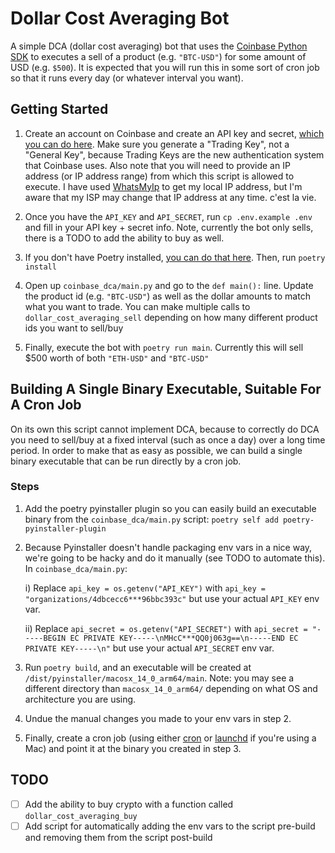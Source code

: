# Dollar Cost Averaging Bot

A simple DCA (dollar cost averaging) bot that uses the
[Coinbase Python SDK](https://docs.cloud.coinbase.com/advanced-trade-api/docs/sdk-overview)
to executes a sell of a product (e.g. `"BTC-USD"`) for some amount of USD (e.g.
`$500`). It is expected that you will run this in some sort of cron job so that
it runs every day (or whatever interval you want).

## Getting Started

1. Create an account on Coinbase and create an API key and secret,
   [which you can do here](https://cloud.coinbase.com/access/api). Make sure you
   generate a "Trading Key", not a "General Key", because Trading Keys are the
   new authentication system that Coinbase uses. Also note that you will need to
   provide an IP address (or IP address range) from which this script is allowed
   to execute. I have used [WhatsMyIp](https://whatismyipaddress.com/) to get my
   local IP address, but I'm aware that my ISP may change that IP address at any
   time. c'est la vie.

2. Once you have the `API_KEY` and `API_SECRET`, run `cp .env.example .env` and
   fill in your API key + secret info. Note, currently the bot only sells, there
   is a TODO to add the ability to buy as well.

3. If you don't have Poetry installed,
   [you can do that here](https://python-poetry.org/docs/#installation). Then,
   run `poetry install`

4. Open up `coinbase_dca/main.py` and go to the `def main():` line. Update the
   product id (e.g. `"BTC-USD"`) as well as the dollar amounts to match what you
   want to trade. You can make multiple calls to `dollar_cost_averaging_sell`
   depending on how many different product ids you want to sell/buy

5. Finally, execute the bot with `poetry run main`. Currently this will sell
   $500 worth of both `"ETH-USD"` and `"BTC-USD"`

## Building A Single Binary Executable, Suitable For A Cron Job

On its own this script cannot implement DCA, because to correctly do DCA you
need to sell/buy at a fixed interval (such as once a day) over a long time
period. In order to make that as easy as possible, we can build a single binary
executable that can be run directly by a cron job.

### Steps

1. Add the poetry pyinstaller plugin so you can easily build an executable
   binary from the `coinbase_dca/main.py` script:
   `poetry self add poetry-pyinstaller-plugin`

2. Because Pyinstaller doesn't handle packaging env vars in a nice way, we're
   going to be hacky and do it manually (see TODO to automate this). In
   `coinbase_dca/main.py`:

   i) Replace `api_key = os.getenv("API_KEY")` with
   `api_key = "organizations/4dbcecc6***96bbc393c"` but use your actual
   `API_KEY` env var.

   ii) Replace `api_secret = os.getenv("API_SECRET")` with
   `api_secret = "-----BEGIN EC PRIVATE KEY-----\nMHcC***QQ0j063g==\n-----END EC PRIVATE KEY-----\n"`
   but use your actual `API_SECRET` env var.

3. Run `poetry build`, and an executable will be created at
   `/dist/pyinstaller/macosx_14_0_arm64/main`. Note: you may see a different
   directory than `macosx_14_0_arm64/` depending on what OS and architecture you
   are using.

4. Undue the manual changes you made to your env vars in step 2.

5. Finally, create a cron job (using either
   [cron](https://phoenixnap.com/kb/set-up-cron-job-linux) or
   [launchd](https://alvinalexander.com/mac-os-x/mac-osx-startup-crontab-launchd-jobs/)
   if you're using a Mac) and point it at the binary you created in step 3.

## TODO

- [ ] Add the ability to buy crypto with a function called
      `dollar_cost_averaging_buy`
- [ ] Add script for automatically adding the env vars to the script pre-build
      and removing them from the script post-build
